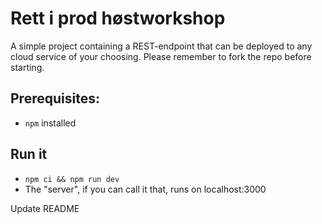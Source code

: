 # Rett i prod høstworkshop

A simple project containing a REST-endpoint that can be deployed to any cloud service of your choosing. 
Please remember to fork the repo before starting. 

## Prerequisites: 

* `npm` installed

## Run it
* `npm ci && npm run dev`
* The "server", if you can call it that, runs on localhost:3000

Update README
